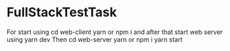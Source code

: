 # FullStackTestTask
For start using 
cd web-client
yarn or npm i
and after that start web server using yarn dev
Then cd web-server
yarn or npm i
yarn start
